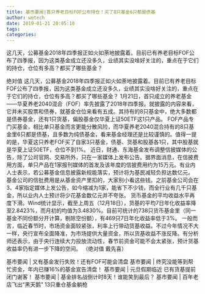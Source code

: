 ```yaml
---
title: 基市要闻|首只养老目标FOF公布持仓！买了8只基金6只都是债基
author: wetech
date: 2019-01-21 20:05:18
tags: 
categories: 
---
```

这几天，公募基金2018年四季报正如火如荼地披露着。目前已有养老目标FOF公布了四季报，因为这类基金成立还没多久，业绩其实没啥好关注的，重点在于它们的持仓，仓位有多高？都买了哪些基金？
<!-- more -->
绝对值
这几天，公募基金2018年四季报正如火如荼地披露着。目前已有养老目标FOF公布了四季报，因为这类基金成立还没多久，业绩其实没啥好关注的，重点在于它们的持仓，仓位有多高？都买了哪些基金？
1月21日，首只成立的养老基金——华夏养老2040混合（FOF）率先披露了2018年四季报。就披露的内容来看，它并未买股票和债券，就基金仓位来看有五成。其持有的8只基金中，绝大多数都是债券基金，还有1只货基，偏股基金仅华夏上证50ETF这1只产品。
FOF产品专门买基金，相比单只基金而言更能分散风险，而华夏养老2040混合持有的8只基金里6只都是债基，且多数为纯债基金，看来基金经理还是比较谨慎的。值得一提的是，华夏这只养老FOF买了自家3只基金，债基、货基和股基各1只，其中股基就是华夏上证50ETF，仓位不到1%。
近日，财通、东海基金发布调整信披媒体的公告，除了公司官网、交易所外，只在一家媒体上发布公告。据界面消息，在信披费用方面，单只产品在1家报刊媒体的首发及该年度的信披费用约为15万元。有业内人士表示，若公募基金信息披露新规能落实，预计将为基民减轻负担达数亿元。
基金公司的信批费用是从基金资产里扣的，大家别小看这些钱。之前基金公司会在3、4家指定媒体上发公告，如今缩减为1家，能省下不少钱，而全行业有几千只基金，所以业内人士预计将少花基金数亿元并不夸张。
货币基金的平均收益水平再度下滑。Wind统计显示，截至上周五（12月18日），货基的平均7日年化收益率降至2.8423%，而月初的均值为3.4830%。目前可统计的738只货币基金里（同一基金不同份额分开计算，剔除空份额），有469只7日年化收益率低于3%。
一般而言，临近春节时，市场资金面较紧张，利率上行带动货基收益。不过今年情况不大一样，央行宣布全面降准，为市场提供大量资金，所以货基收益不涨反降。有分析师还表示，由于央行连续大力投放流动性，春节前资金可能不会太紧张，预计货基收益率仍有进一步下降的空间。
（绝对值 戴先喜）
 
 
基市要闻 | 又有基金发行失败！还有FOF可能会清盘
基市要闻 | 终究没能等到帮忙资金，年内已赚16%的基金宣告清盘！
基市要闻 | 元旦假期临近 已有货基提前闭门谢客！
基市要闻 | 基金排名战倒计时8天！谁能笑到最后？
基市要闻 | 百年老店飞出“黑天鹅” 13只重仓基金躺枪
